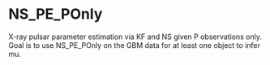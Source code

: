 # NS_PE_POnly
X-ray pulsar parameter estimation via KF and NS given P observations only.
Goal is to use NS_PE_POnly on the GBM data for at least one object to infer mu. 
